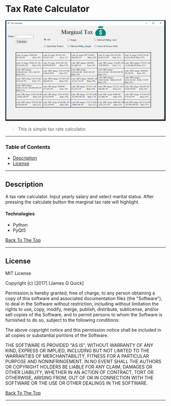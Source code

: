 # Tax Rate Calculator

![Tax Cal](images/image.PNG)

> This is simple tax rate calculator.

---

### Table of Contents
- [Description](#description)
- [License](#license)

---

## Description

A tax rate calculator. Input yearly salary and select marital status. After pressing  the calculate button the marginal tax rate will highlight. 

#### Technologies

- Python 
- PyQt5

[Back To The Top](#Tax-Rate-Calculator)

---

## License

MIT License

Copyright (c) [2017] [James Q Quick]

Permission is hereby granted, free of charge, to any person obtaining a copy
of this software and associated documentation files (the "Software"), to deal
in the Software without restriction, including without limitation the rights
to use, copy, modify, merge, publish, distribute, sublicense, and/or sell
copies of the Software, and to permit persons to whom the Software is
furnished to do so, subject to the following conditions:

The above copyright notice and this permission notice shall be included in all
copies or substantial portions of the Software.

THE SOFTWARE IS PROVIDED "AS IS", WITHOUT WARRANTY OF ANY KIND, EXPRESS OR
IMPLIED, INCLUDING BUT NOT LIMITED TO THE WARRANTIES OF MERCHANTABILITY,
FITNESS FOR A PARTICULAR PURPOSE AND NONINFRINGEMENT. IN NO EVENT SHALL THE
AUTHORS OR COPYRIGHT HOLDERS BE LIABLE FOR ANY CLAIM, DAMAGES OR OTHER
LIABILITY, WHETHER IN AN ACTION OF CONTRACT, TORT OR OTHERWISE, ARISING FROM,
OUT OF OR IN CONNECTION WITH THE SOFTWARE OR THE USE OR OTHER DEALINGS IN THE
SOFTWARE.

[Back To The Top](#Tax-Rate-Calculator)

---


